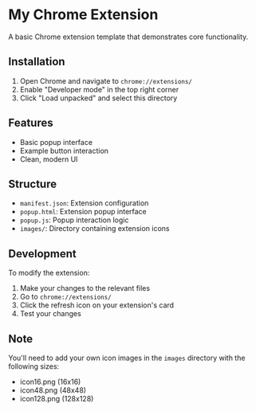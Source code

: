 # My Chrome Extension

A basic Chrome extension template that demonstrates core functionality.

## Installation

1. Open Chrome and navigate to `chrome://extensions/`
2. Enable "Developer mode" in the top right corner
3. Click "Load unpacked" and select this directory

## Features

- Basic popup interface
- Example button interaction
- Clean, modern UI

## Structure

- `manifest.json`: Extension configuration
- `popup.html`: Extension popup interface
- `popup.js`: Popup interaction logic
- `images/`: Directory containing extension icons

## Development

To modify the extension:
1. Make your changes to the relevant files
2. Go to `chrome://extensions/`
3. Click the refresh icon on your extension's card
4. Test your changes

## Note

You'll need to add your own icon images in the `images` directory with the following sizes:
- icon16.png (16x16)
- icon48.png (48x48)
- icon128.png (128x128)
